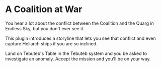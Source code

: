 # A Coalition at War

You hear a lot about the conflict between the Coalition and the Quarg in Endless Sky, but you don't ever see it. 

This plugin introduces a storyline that lets you see that conflict and even capture Heliarch ships if you are so inclined.

Land on Tebuteb's Table in the Tebuteb system and you be asked to investigate an anomaly. Accept the mission and you'll be on your way.
